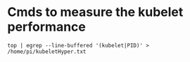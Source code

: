 # Cmds to measure the kubelet performance

`
top | egrep --line-buffered '(kubelet|PID)' > /home/pi/kubeletHyper.txt 
`